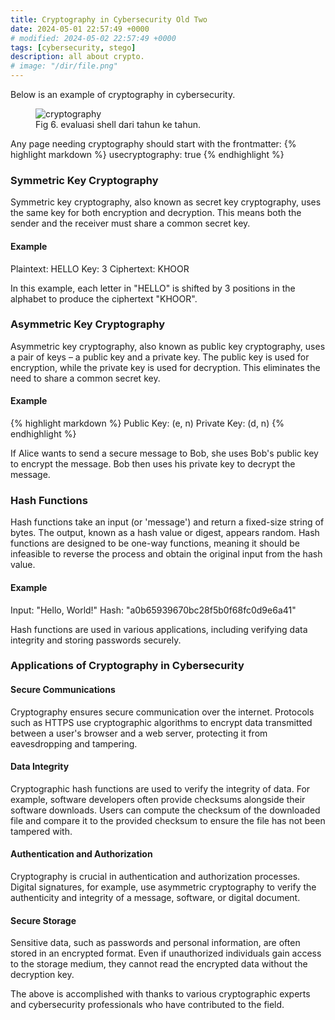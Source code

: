 ```yaml
---
title: Cryptography in Cybersecurity Old Two
date: 2024-05-01 22:57:49 +0000
# modified: 2024-05-02 22:57:49 +0000
tags: [cybersecurity, stego]
description: all about crypto.
# image: "/dir/file.png"
---
```


Below is an example of cryptography in cybersecurity.

<figure>
<img src="/cryptography/header.png" alt="cryptography">
<figcaption>Fig 6. evaluasi shell dari tahun ke tahun.</figcaption>
</figure>

Any page needing cryptography should start with the frontmatter:
{% highlight markdown %}
usecryptography: true
{% endhighlight %}

### Symmetric Key Cryptography
Symmetric key cryptography, also known as secret key cryptography, uses the same key for both encryption and decryption. This means both the sender and the receiver must share a common secret key.

#### Example
Plaintext: HELLO
Key: 3
Ciphertext: KHOOR

In this example, each letter in "HELLO" is shifted by 3 positions in the alphabet to produce the ciphertext "KHOOR".

### Asymmetric Key Cryptography
Asymmetric key cryptography, also known as public key cryptography, uses a pair of keys – a public key and a private key. The public key is used for encryption, while the private key is used for decryption. This eliminates the need to share a common secret key.

#### Example
{% highlight markdown %}
Public Key: (e, n)
Private Key: (d, n)
{% endhighlight %}

If Alice wants to send a secure message to Bob, she uses Bob's public key to encrypt the message. Bob then uses his private key to decrypt the message.

### Hash Functions
Hash functions take an input (or 'message') and return a fixed-size string of bytes. The output, known as a hash value or digest, appears random. Hash functions are designed to be one-way functions, meaning it should be infeasible to reverse the process and obtain the original input from the hash value.

#### Example
Input: "Hello, World!"
Hash: "a0b65939670bc28f5b0f68fc0d9e6a41"

Hash functions are used in various applications, including verifying data integrity and storing passwords securely.

### Applications of Cryptography in Cybersecurity
#### Secure Communications
Cryptography ensures secure communication over the internet. Protocols such as HTTPS use cryptographic algorithms to encrypt data transmitted between a user's browser and a web server, protecting it from eavesdropping and tampering.

#### Data Integrity
Cryptographic hash functions are used to verify the integrity of data. For example, software developers often provide checksums alongside their software downloads. Users can compute the checksum of the downloaded file and compare it to the provided checksum to ensure the file has not been tampered with.

#### Authentication and Authorization
Cryptography is crucial in authentication and authorization processes. Digital signatures, for example, use asymmetric cryptography to verify the authenticity and integrity of a message, software, or digital document.

#### Secure Storage
Sensitive data, such as passwords and personal information, are often stored in an encrypted format. Even if unauthorized individuals gain access to the storage medium, they cannot read the encrypted data without the decryption key.

The above is accomplished with thanks to various cryptographic experts and cybersecurity professionals who have contributed to the field.

